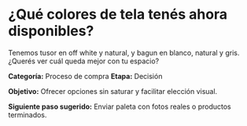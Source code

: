 # ¿Qué colores de tela tenés ahora disponibles?

Tenemos tusor en off white y natural, y bagun en blanco, natural y gris. ¿Querés ver cuál queda mejor con tu espacio?

**Categoría:** Proceso de compra
**Etapa:** Decisión

**Objetivo:** Ofrecer opciones sin saturar y facilitar elección visual.

**Siguiente paso sugerido:** Enviar paleta con fotos reales o productos terminados.
